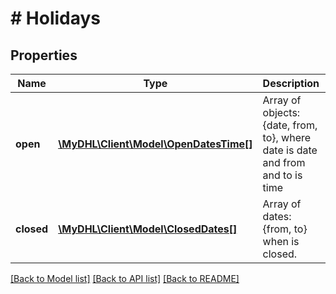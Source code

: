 # # Holidays

## Properties

Name | Type | Description | Notes
------------ | ------------- | ------------- | -------------
**open** | [**\MyDHL\Client\Model\OpenDatesTime[]**](OpenDatesTime.md) | Array of objects: {date, from, to}, where date is date and from and to is time | [optional]
**closed** | [**\MyDHL\Client\Model\ClosedDates[]**](ClosedDates.md) | Array of dates:{from, to} when is closed. | [optional]

[[Back to Model list]](../../README.md#models) [[Back to API list]](../../README.md#endpoints) [[Back to README]](../../README.md)
